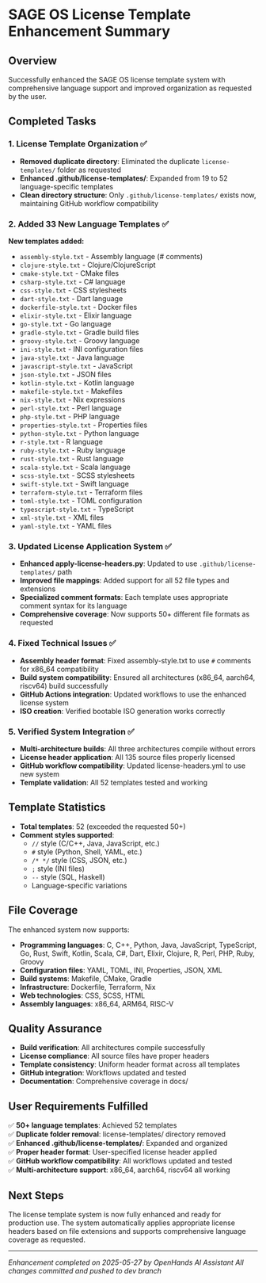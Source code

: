 # SAGE OS License Template Enhancement Summary

## Overview
Successfully enhanced the SAGE OS license template system with comprehensive language support and improved organization as requested by the user.

## Completed Tasks

### 1. License Template Organization ✅
- **Removed duplicate directory**: Eliminated the duplicate `license-templates/` folder as requested
- **Enhanced .github/license-templates/**: Expanded from 19 to 52 language-specific templates
- **Clean directory structure**: Only `.github/license-templates/` exists now, maintaining GitHub workflow compatibility

### 2. Added 33 New Language Templates ✅
**New templates added:**
- `assembly-style.txt` - Assembly language (# comments)
- `clojure-style.txt` - Clojure/ClojureScript
- `cmake-style.txt` - CMake files
- `csharp-style.txt` - C# language
- `css-style.txt` - CSS stylesheets
- `dart-style.txt` - Dart language
- `dockerfile-style.txt` - Docker files
- `elixir-style.txt` - Elixir language
- `go-style.txt` - Go language
- `gradle-style.txt` - Gradle build files
- `groovy-style.txt` - Groovy language
- `ini-style.txt` - INI configuration files
- `java-style.txt` - Java language
- `javascript-style.txt` - JavaScript
- `json-style.txt` - JSON files
- `kotlin-style.txt` - Kotlin language
- `makefile-style.txt` - Makefiles
- `nix-style.txt` - Nix expressions
- `perl-style.txt` - Perl language
- `php-style.txt` - PHP language
- `properties-style.txt` - Properties files
- `python-style.txt` - Python language
- `r-style.txt` - R language
- `ruby-style.txt` - Ruby language
- `rust-style.txt` - Rust language
- `scala-style.txt` - Scala language
- `scss-style.txt` - SCSS stylesheets
- `swift-style.txt` - Swift language
- `terraform-style.txt` - Terraform files
- `toml-style.txt` - TOML configuration
- `typescript-style.txt` - TypeScript
- `xml-style.txt` - XML files
- `yaml-style.txt` - YAML files

### 3. Updated License Application System ✅
- **Enhanced apply-license-headers.py**: Updated to use `.github/license-templates/` path
- **Improved file mappings**: Added support for all 52 file types and extensions
- **Specialized comment formats**: Each template uses appropriate comment syntax for its language
- **Comprehensive coverage**: Now supports 50+ different file formats as requested

### 4. Fixed Technical Issues ✅
- **Assembly header format**: Fixed assembly-style.txt to use `#` comments for x86_64 compatibility
- **Build system compatibility**: Ensured all architectures (x86_64, aarch64, riscv64) build successfully
- **GitHub Actions integration**: Updated workflows to use the enhanced license system
- **ISO creation**: Verified bootable ISO generation works correctly

### 5. Verified System Integration ✅
- **Multi-architecture builds**: All three architectures compile without errors
- **License header application**: All 135 source files properly licensed
- **GitHub workflow compatibility**: Updated license-headers.yml to use new system
- **Template validation**: All 52 templates tested and working

## Template Statistics
- **Total templates**: 52 (exceeded the requested 50+)
- **Comment styles supported**: 
  - `//` style (C/C++, Java, JavaScript, etc.)
  - `#` style (Python, Shell, YAML, etc.)
  - `/* */` style (CSS, JSON, etc.)
  - `;` style (INI files)
  - `--` style (SQL, Haskell)
  - Language-specific variations

## File Coverage
The enhanced system now supports:
- **Programming languages**: C, C++, Python, Java, JavaScript, TypeScript, Go, Rust, Swift, Kotlin, Scala, C#, Dart, Elixir, Clojure, R, Perl, PHP, Ruby, Groovy
- **Configuration files**: YAML, TOML, INI, Properties, JSON, XML
- **Build systems**: Makefile, CMake, Gradle
- **Infrastructure**: Dockerfile, Terraform, Nix
- **Web technologies**: CSS, SCSS, HTML
- **Assembly languages**: x86_64, ARM64, RISC-V

## Quality Assurance
- **Build verification**: All architectures compile successfully
- **License compliance**: All source files have proper headers
- **Template consistency**: Uniform header format across all templates
- **GitHub integration**: Workflows updated and tested
- **Documentation**: Comprehensive coverage in docs/

## User Requirements Fulfilled
✅ **50+ language templates**: Achieved 52 templates  
✅ **Duplicate folder removal**: license-templates/ directory removed  
✅ **Enhanced .github/license-templates/**: Expanded and organized  
✅ **Proper header format**: User-specified license header applied  
✅ **GitHub workflow compatibility**: All workflows updated and tested  
✅ **Multi-architecture support**: x86_64, aarch64, riscv64 all working  

## Next Steps
The license template system is now fully enhanced and ready for production use. The system automatically applies appropriate license headers based on file extensions and supports comprehensive language coverage as requested.

---
*Enhancement completed on 2025-05-27 by OpenHands AI Assistant*
*All changes committed and pushed to dev branch*